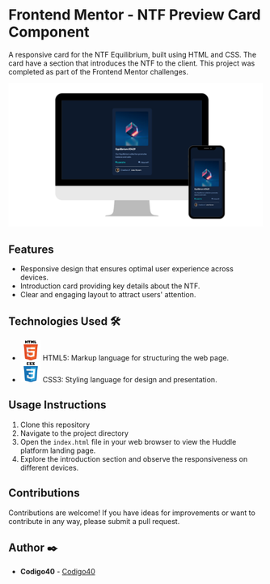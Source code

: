 # Frontend Mentor - NTF Preview Card Component

A responsive card for the NTF Equilibrium, built using HTML and CSS. The card have a section that introduces the NTF to the client. This project was completed as part of the Frontend Mentor challenges.

![NFT Preview Card Component](./images/1.png)

## Features

- Responsive design that ensures optimal user experience across devices.
- Introduction card providing key details about the NTF.
- Clear and engaging layout to attract users' attention.

## Technologies Used 🛠️

- <img src="https://raw.githubusercontent.com/devicons/devicon/master/icons/html5/html5-original-wordmark.svg" alt="html5" width="40" height="40"/> HTML5: Markup language for structuring the web page.
- <img src="https://raw.githubusercontent.com/devicons/devicon/master/icons/css3/css3-original-wordmark.svg" alt="css3" width="40" height="40"/> CSS3: Styling language for design and presentation.

## Usage Instructions

1. Clone this repository 
2. Navigate to the project directory
3. Open the `index.html` file in your web browser to view the Huddle platform landing page.
4. Explore the introduction section and observe the responsiveness on different devices.

## Contributions

Contributions are welcome! If you have ideas for improvements or want to contribute in any way, please submit a pull request.

## Author ✒️

- **Codigo40** - [Codigo40](https://github.com/codigo40)
